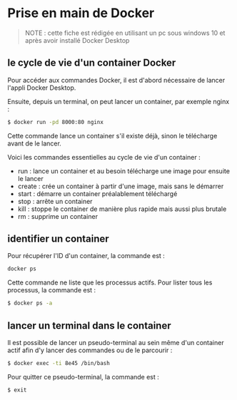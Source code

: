 # Prise en main de Docker

> NOTE : cette fiche est rédigée en utilisant un pc sous windows 10 et après avoir installé Docker Desktop

## le cycle de vie d'un container Docker

Pour accéder aux commandes Docker, il est d'abord nécessaire de lancer l'appli Docker Desktop.

Ensuite, depuis un terminal, on peut lancer un container, par exemple nginx : 

```bash
$ docker run -pd 8000:80 nginx
```

Cette commande lance un container s'il existe déjà, sinon le télécharge avant de le lancer.

Voici les commandes essentielles au cycle de vie d'un container :

- run :     lance un container et au besoin télécharge une image pour ensuite le lancer
- create :  crée un container à partir d'une image, mais sans le démarrer
- start :   démarre un container préalablement téléchargé
- stop :    arrête un container
- kill :    stoppe le container de manière plus rapide mais aussi plus brutale
- rm :      supprime un container

## identifier un container

Pour récupérer l'ID d'un container, la commande est :

```bash
docker ps
```

Cette commande ne liste que les processus actifs. Pour lister tous les processus, la commande est :

```bash
$ docker ps -a
```

## lancer un terminal dans le container

Il est possible de lancer un pseudo-terminal au sein même d'un container actif afin d'y lancer des commandes ou de le parcourir :

```bash
$ docker exec -ti 8e45 /bin/bash
```

Pour quitter ce pseudo-terminal, la commande est :

```bash
$ exit
```

